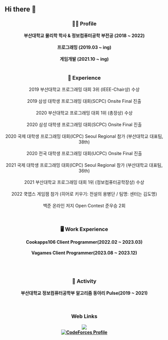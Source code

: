 ## Hi there 👋


<h3 align="center">🙋‍♂️ Profile</h3>

<p align="center">
  <b>부산대학교 물리학 학사 & 정보컴퓨터공학 부전공 (2018 ~ 2022)</b><br><br>
  <b>프로그래밍 (2019.03 ~ ing)</b><br><br>
  <b>게임개발 (2021.10 ~ ing)</b><br><br>
</p>

<h3 align="center">🌱 Experience</h3>

<p align="center">
  2019 부산대학교 프로그래밍 대회 3위 (IEEE-Chair상) 수상</b><br><br>
  2019 삼성 대학생 프로그래밍 대회(SCPC) Onsite Final 진출</b></br></br>
  2020 부산대학교 프로그래밍 대회 1위 (총장상) 수상</b><br><br>
  2020 삼성 대학생 프로그래밍 대회(SCPC) Onsite Final 진출</b><br><br>
  2020 국제 대학생 프로그래밍 대회(ICPC) Seoul Regional 참가 (부산대학교 대표팀, 38th)</b><br><br>
  2020 전국 대학생 프로그래밍 대회(UCPC) Onsite Final 진출</b><br><br>
  2021 국제 대학생 프로그래밍 대회(ICPC) Seoul Regional 참가 (부산대학교 대표팀, 36th)</b><br><br>
  2021 부산대학교 프로그래밍 대회 1위 (정보컴퓨터공학장상) 수상</b><br><br>
  2022 쿡앱스 게임잼 참가 (히어로 키우기: 전설의 용병단 / 팀명: 센터는 김도명)</b></br></br>
  백준 온라인 저지 Open Contest 준우승 2회</b></br>
</p>

</br>

<h3 align="center">🖥️ Work Experience</h3>

<p align="center">
  <b>Cookapps106 Client Programmer(2022.02 ~ 2023.03)<br><br>
  <b>Vagames Client Programmer(2023.08 ~ 2023.12)<br><br>
</p>

</br>

<h3 align="center">🔭 Activity</h3>
<p align="center">
  부산대학교 정보컴퓨터공학부 알고리즘 동아리 Pulse(2019 ~ 2021)
</p>

</br>


<h3 align="center">Web Links</h3>

<p align="center">
  <a href="solved.ac/profile/201812106"><img src="https://github-readme-solvedac-hyp3rflow.vercel.app/api/?handle=201812106"></a><br>
  <a href="https://codeforces.com/profile/Allz"><img src="https://cf.leed.at?id=Allz" alt="CodeForces Profile" /></a><br>
</p>

